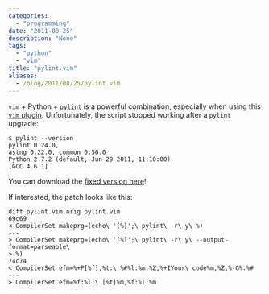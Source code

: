 ```yaml
---
categories:
  - "programming"
date: "2011-08-25"
description: "None"
tags:
  - "python"
  - "vim"
title: "pylint.vim"
aliases:
  - /blog/2011/08/25/pylint.vim
---
```


`vim` + Python + [`pylint`][1] is a powerful combination, especially when using this [`vim` plugin][2]. Unfortunately, the script stopped working after a `pylint` upgrade:

    $ pylint --version
    pylint 0.24.0,
    astng 0.22.0, common 0.56.0
    Python 2.7.2 (default, Jun 29 2011, 11:10:00)
    [GCC 4.6.1]

You can download the [fixed version here][3]!

If interested, the patch looks like this:

    diff pylint.vim.orig pylint.vim
    69c69
    < CompilerSet makeprg=(echo\ '[%]';\ pylint\ -r\ y\ %)
    ---
    > CompilerSet makeprg=(echo\ '[%]';\ pylint\ -r\ y\ --output-format=parseable\
    > %)
    74c74
    < CompilerSet efm=%+P[%f],%t:\ %#%l:%m,%Z,%+IYour\ code%m,%Z,%-G%.%#
    ---
    > CompilerSet efm=%f:%l:\ [%t]%m,%f:%l:%m

   [1]: http://www.logilab.org/857
   [2]: http://www.vim.org/scripts/script.php?script_id=891
   [3]: https://gist.github.com/1170413
